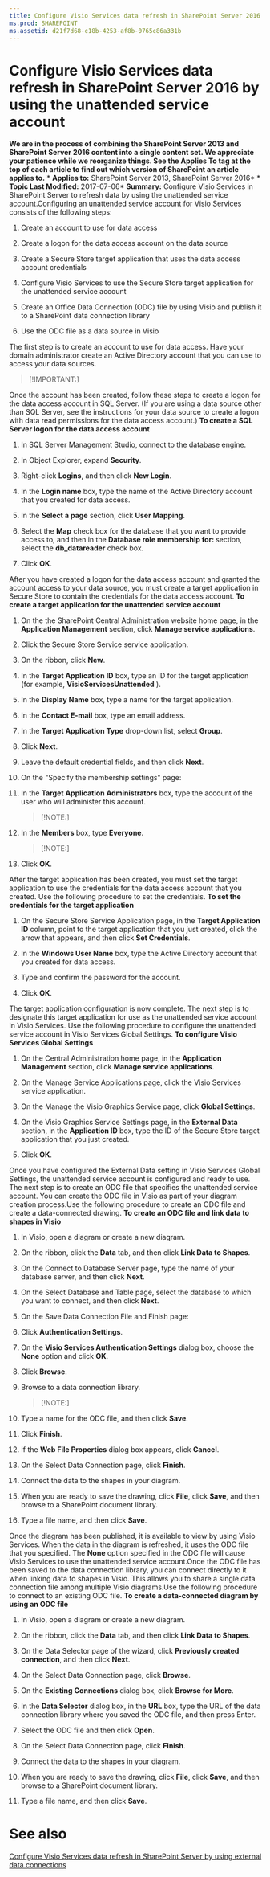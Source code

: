 ```yaml
---
title: Configure Visio Services data refresh in SharePoint Server 2016 by using the unattended service account
ms.prod: SHAREPOINT
ms.assetid: d21f7d68-c18b-4253-af8b-0765c86a331b
---
```



# Configure Visio Services data refresh in SharePoint Server 2016 by using the unattended service account
 **We are in the process of combining the SharePoint Server 2013 and SharePoint Server 2016 content into a single content set. We appreciate your patience while we reorganize things. See the Applies To tag at the top of each article to find out which version of SharePoint an article applies to.** * **Applies to:** SharePoint Server 2013, SharePoint Server 2016*  * **Topic Last Modified:** 2017-07-06* **Summary:** Configure Visio Services in SharePoint Server to refresh data by using the unattended service account.Configuring an unattended service account for Visio Services consists of the following steps:
1. Create an account to use for data access
    
  
2. Create a logon for the data access account on the data source
    
  
3. Create a Secure Store target application that uses the data access account credentials
    
  
4. Configure Visio Services to use the Secure Store target application for the unattended service account
    
  
5. Create an Office Data Connection (ODC) file by using Visio and publish it to a SharePoint data connection library
    
  
6. Use the ODC file as a data source in Visio
    
  
The first step is to create an account to use for data access. Have your domain administrator create an Active Directory account that you can use to access your data sources. 
> [!IMPORTANT:]

  
    
    

Once the account has been created, follow these steps to create a logon for the data access account in SQL Server. (If you are using a data source other than SQL Server, see the instructions for your data source to create a logon with data read permissions for the data access account.) **To create a SQL Server logon for the data access account**
1. In SQL Server Management Studio, connect to the database engine.
    
  
2. In Object Explorer, expand **Security**.
    
  
3. Right-click **Logins**, and then click **New Login**.
    
  
4. In the **Login name** box, type the name of the Active Directory account that you created for data access.
    
  
5. In the **Select a page** section, click **User Mapping**.
    
  
6. Select the **Map** check box for the database that you want to provide access to, and then in the **Database role membership for: <database>** section, select the **db_datareader** check box.
    
  
7. Click **OK**.
    
  
After you have created a logon for the data access account and granted the account access to your data source, you must create a target application in Secure Store to contain the credentials for the data access account. **To create a target application for the unattended service account**
1. On the the SharePoint Central Administration website home page, in the **Application Management** section, click **Manage service applications**.
    
  
2. Click the Secure Store Service service application.
    
  
3. On the ribbon, click **New**.
    
  
4. In the **Target Application ID** box, type an ID for the target application (for example, **VisioServicesUnattended** ).
    
  
5. In the **Display Name** box, type a name for the target application.
    
  
6. In the **Contact E-mail** box, type an email address.
    
  
7. In the **Target Application Type** drop-down list, select **Group**.
    
  
8. Click **Next**.
    
  
9. Leave the default credential fields, and then click **Next**.
    
  
10. On the "Specify the membership settings" page:
    
1. In the **Target Application Administrators** box, type the account of the user who will administer this account.
    
    > [!NOTE:]
      
2. In the **Members** box, type **Everyone**.
    
    > [!NOTE:]
      
3. Click **OK**.
    
  
After the target application has been created, you must set the target application to use the credentials for the data access account that you created. Use the following procedure to set the credentials. **To set the credentials for the target application**
1. On the Secure Store Service Application page, in the **Target Application ID** column, point to the target application that you just created, click the arrow that appears, and then click **Set Credentials**.
    
  
2. In the **Windows User Name** box, type the Active Directory account that you created for data access.
    
  
3. Type and confirm the password for the account.
    
  
4. Click **OK**.
    
  
The target application configuration is now complete. The next step is to designate this target application for use as the unattended service account in Visio Services. Use the following procedure to configure the unattended service account in Visio Services Global Settings. **To configure Visio Services Global Settings**
1. On the Central Administration home page, in the **Application Management** section, click **Manage service applications**.
    
  
2. On the Manage Service Applications page, click the Visio Services service application.
    
  
3. On the Manage the Visio Graphics Service page, click **Global Settings**.
    
  
4. On the Visio Graphics Service Settings page, in the **External Data** section, in the **Application ID** box, type the ID of the Secure Store target application that you just created.
    
  
5. Click **OK**.
    
  
Once you have configured the External Data setting in Visio Services Global Settings, the unattended service account is configured and ready to use. The next step is to create an ODC file that specifies the unattended service account. You can create the ODC file in Visio as part of your diagram creation process.Use the following procedure to create an ODC file and create a data-connected drawing. **To create an ODC file and link data to shapes in Visio**
1. In Visio, open a diagram or create a new diagram.
    
  
2. On the ribbon, click the **Data** tab, and then click **Link Data to Shapes**.
    
  
3. On the Connect to Database Server page, type the name of your database server, and then click **Next**.
    
  
4. On the Select Database and Table page, select the database to which you want to connect, and then click **Next**.
    
  
5. On the Save Data Connection File and Finish page:
    
1. Click **Authentication Settings**.
    
  
2. On the **Visio Services Authentication Settings** dialog box, choose the **None** option and click **OK**.
    
  
3. Click **Browse**.
    
  
4. Browse to a data connection library.
    
    > [!NOTE:]
      
5. Type a name for the ODC file, and then click **Save**.
    
  
6. Click **Finish**.
    
  
6. If the **Web File Properties** dialog box appears, click **Cancel**.
    
  
7. On the Select Data Connection page, click **Finish**.
    
  
8. Connect the data to the shapes in your diagram.
    
  
9. When you are ready to save the drawing, click **File**, click **Save**, and then browse to a SharePoint document library.
    
  
10. Type a file name, and then click **Save**.
    
  
Once the diagram has been published, it is available to view by using Visio Services. When the data in the diagram is refreshed, it uses the ODC file that you specified. The **None** option specified in the ODC file will cause Visio Services to use the unattended service account.Once the ODC file has been saved to the data connection library, you can connect directly to it when linking data to shapes in Visio. This allows you to share a single data connection file among multiple Visio diagrams.Use the following procedure to connect to an existing ODC file. **To create a data-connected diagram by using an ODC file**
1. In Visio, open a diagram or create a new diagram.
    
  
2. On the ribbon, click the **Data** tab, and then click **Link Data to Shapes**.
    
  
3. On the Data Selector page of the wizard, click **Previously created connection**, and then click **Next**.
    
  
4. On the Select Data Connection page, click **Browse**.
    
  
5. On the **Existing Connections** dialog box, click **Browse for More**.
    
  
6. In the **Data Selector** dialog box, in the **URL** box, type the URL of the data connection library where you saved the ODC file, and then press Enter.
    
  
7. Select the ODC file and then click **Open**.
    
  
8. On the Select Data Connection page, click **Finish**.
    
  
9. Connect the data to the shapes in your diagram.
    
  
10. When you are ready to save the drawing, click **File**, click **Save**, and then browse to a SharePoint document library.
    
  
11. Type a file name, and then click **Save**.
    
  

# See also

#### 

 [Configure Visio Services data refresh in SharePoint Server by using external data connections](html/configure-visio-services-data-refresh-in-sharepoint-server-by-using-external-dat.md)
  
    
    

  
    
    

